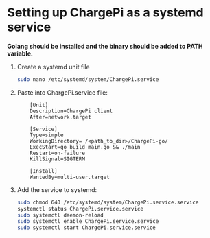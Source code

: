 # Setting up ChargePi as a systemd service

**Golang should be installed and the binary should be added to PATH variable.**

1. Create a systemd unit file
   ```bash
   sudo nano /etc/systemd/system/ChargePi.service
   ```

2. Paste into ChargePi.service file:

   ```unit file
       [Unit]
       Description=ChargePi client 
       After=network.target
   
       [Service]
       Type=simple
       WorkingDirectory= /<path_to_dir>/ChargePi-go/
       ExecStart=go build main.go && ./main
       Restart=on-failure
       KillSignal=SIGTERM
   
       [Install]
       WantedBy=multi-user.target
   ```
3. Add the service to systemd:

   ```bash
   sudo chmod 640 /etc/systemd/system/ChargePi.service.service
   systemctl status ChargePi.service.service
   sudo systemctl daemon-reload
   sudo systemctl enable ChargePi.service.service
   sudo systemctl start ChargePi.service.service
   ```
